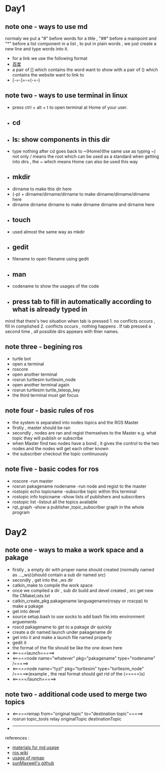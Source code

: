 # Day1
## note one - ways to use md
normaly we put a "#" before words for a title , "##" before a mainpoint and "*" before a list component in a list , to put in plain words , we just create a new line and type words into it.
+ for a link we use the following format
+ [百度](https://baidu.com)
+ a pair of [] which contains the word want to show with a pair of () which contains the website want to link to
+ [-=-]=-=(-=-)
## note two - ways to use terminal in linux
* press ctrl + alt + t to open terminal at Home of your user.
* ## cd
* ## ls: show components in this dir
+ type nothing after cd goes back to ~(Home)(the same use as typing ~)
not only / means the root which can be used as a standard when getting into dirs , the ~ which means Home can also be used this way
* ## mkdir
+ dirname to make this dir here
+ (-p) + dirname/dirname/dirname to make dirname/dirname/dirname here
+ dirname dirname dirname to make dirname dirname and dirname here
* ## touch
+ used almost the same way as mkdir
* ## gedit
+ filename to open filename using gedit
* ## man
+ codename to show the usages of the code
* ## press tab to fill in automatically according to what is already typed in
mind that there's two situation when tab is pressed
	1. no conflicts occurs , fill in complished
	2. conflicts occurs , nothing happens . If tab pressed a second time , all possible dirs appears with thier names.
## note three - begining ros
+ turtle bot
+ open a terminal
+ roscore
+ open another terminal
+ rosrun turtlesim turtlesim_node
+ open another terminal again
+ rosrun turtlesim turtle_teleop_key
+ the third terminal must get focus
## note four - basic rules of ros
+ the system is separated into nodes topics and the ROS Master
+ firstly , master should be ran
+ secondly , nodes are ran and regist themselves to the Master e.g. what topic they will publish or subscribe
+ when Master find two nodes have a bond , it gives the control to the two nodes and the nodes will get each other known
+ the subscriber checkout the topic continuously
## note five - basic codes for ros
+ roscore -run master
+ rosrun pakagename nodename -run node and regist to the master
+ rostopic echo topicname -subscribe topic within this terminal
+ rostopic info topicname -show lists of publishers and subscribers
+ rostopic list -listout all the topics available
+ rqt_graph -show a publisher_topic_subscriber graph in the whole program
# Day2
## note one - ways to make a work space and a pakage
+ firstly , a empty dir with proper name should created (normally named as ..._ws)(should contain a sub dir named src)
+ secondly , get into the _ws dir
+ catkin_make to compile the work space
+ once we compiled a dir , sub dir build and devel created , src get new file CMakeLists.txt
+ catkin_create_pkg pakagename languagename(rospy or roscpp) to make a pakage
+ get into devel
+ source setup.bash to use socks to add bash file into environment arguements
+ roscd pakagename to get to a pakage dir quickly
+ create a dir named launch under pakagename dir
+ get into it and make a launch file named properly
+ gedit it
+ the format of the file should be like the one down here
+ <=====launch=====>
+ <=====node name="whatever" pkg="pakagename" type="nodename" /=====>
+ <=====node name="tyzl" pkg="turtlesim" type="turtlesim_node" /=====>(example , the real format should get rid of the (=====)s)
+ <=====/launch=====>
## note two - additional code used to merge two topics
+ <=====remap from="original topic" to="destination topic"=====>
+ rosrun topic_tools relay originalTopic destinationTopic
* -------------------------------------
references :
+ [materials for md usage](http://markdown.cn)
+ [ros wiki](http://wiki.ros.org)
+ [usage of remap](http://wiki.ros.org/roslaunch/XML/remap)
+ [sunMaxwell's github](https://github.com/sunmaxwll)
